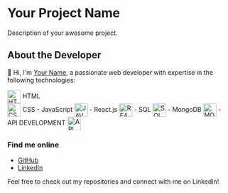 # Your Project Name

Description of your awesome project.

## About the Developer

👋 Hi, I'm [Your Name](https://github.com/your-username), a passionate web developer with expertise in the following technologies:
<div>
<img align="center" src="https://www.svgrepo.com/show/452228/html-5.svg" height="30" width="30" alt="HTML"/> HTML 
</div>
<img align="center" src="https://www.svgrepo.com/show/303481/css-3-logo.svg" height="30" width="30" alt="CSS"/> CSS 
- JavaScript <img align="center" src="https://www.svgrepo.com/show/493719/react-javascript-js-framework-facebook.svg" height="30" width="30" alt="JAVASCRIPT"/>
- React.js <img align="center" src="https://www.svgrepo.com/show/493719/react-javascript-js-framework-facebook.svg" height="30" width="30" alt="REACT"/>
- SQL <img align="center" src="https://www.svgrepo.com/show/331761/sql-database-sql-azure.svg" height="30" width="30" alt="SQL"/>
- MongoDB <img align="center" src="https://www.svgrepo.com/show/439231/mongodb.svg" height="30" width="30" alt="MONGODB"/>
- API DEVELOPMENT <img align="center" src="https://www.svgrepo.com/show/530439/api-interface.svg" height="30" width="30" alt="API"/>

### Find me online

- [GitHub](https://github.com/your-username)
- [LinkedIn](https://www.linkedin.com/in/your-linkedin-profile)

Feel free to check out my repositories and connect with me on LinkedIn!
